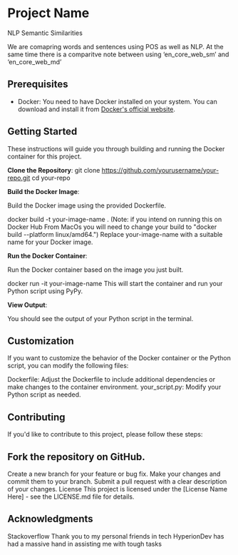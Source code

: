 # Project Name
NLP Semantic Similarities

We are comapring words and sentences using POS as well as NLP. At the same time there is a comparitve note between using ‘en_core_web_sm’ and ‘en_core_web_md’

## Prerequisites

- Docker: You need to have Docker installed on your system. You can download and install it from [Docker's official website](https://www.docker.com/get-started).

## Getting Started

These instructions will guide you through building and running the Docker container for this project.

**Clone the Repository**: 
   git clone https://github.com/yourusername/your-repo.git
   cd your-repo

**Build the Docker Image**:

Build the Docker image using the provided Dockerfile.

docker build -t your-image-name . (Note: if you intend on running this on Docker Hub From MacOs you will need to change your build to "docker build --platform linux/amd64.")
Replace your-image-name with a suitable name for your Docker image.

**Run the Docker Container**:

Run the Docker container based on the image you just built.

docker run -it your-image-name
This will start the container and run your Python script using PyPy.

**View Output**:

You should see the output of your Python script in the terminal.

## Customization
If you want to customize the behavior of the Docker container or the Python script, you can modify the following files:

Dockerfile: Adjust the Dockerfile to include additional dependencies or make changes to the container environment.
your_script.py: Modify your Python script as needed.

## Contributing
If you'd like to contribute to this project, please follow these steps:

## Fork the repository on GitHub.
Create a new branch for your feature or bug fix.
Make your changes and commit them to your branch.
Submit a pull request with a clear description of your changes.
License
This project is licensed under the [License Name Here] - see the LICENSE.md file for details.

## Acknowledgments
Stackoverflow
Thank you to my personal friends in tech
HyperionDev has had a massive hand in assisting me with tough tasks

